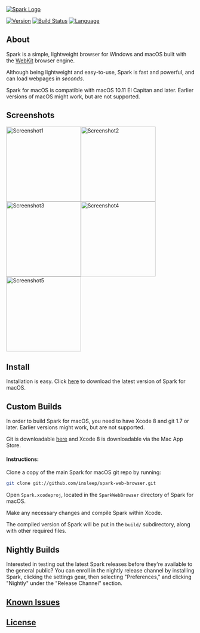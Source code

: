 [![Spark Logo](spark-banner.png)](https://github.com/insleep/spark-web-browser/ "Spark - a minimal web browser for macOS")

[![Version](https://img.shields.io/github/release/insleep/spark-web-browser.svg?style=flat-square)](https://github.com/insleep/spark-web-browser/releases/)&nbsp;[![Build Status](https://img.shields.io/travis/insleep/spark-web-browser/master.svg?style=flat-square)](https://travis-ci.org/insleep/spark-web-browser)&nbsp;[![Language](https://img.shields.io/badge/language-Objective--C-red.svg?style=flat-square)](https://developer.apple.com/library/mac/documentation/Cocoa/Conceptual/ProgrammingWithObjectiveC/Introduction/Introduction.html)

## About

Spark is a simple, lightweight browser for Windows and macOS built with the [WebKit](https://webkit.org) browser engine.

Although being lightweight and easy-to-use, Spark is fast and powerful, and can load webpages in *seconds*.

Spark for macOS is compatible with macOS 10.11 El Capitan and later. Earlier versions of macOS might work, but are not supported.

## Screenshots

<img src="./Screenshots/Screenshot1.png" alt="Screenshot1" width="200" /><img src="./Screenshots/Screenshot2.png" alt="Screenshot2" width="200" /><img src="./Screenshots/Screenshot3.png" alt="Screenshot3" width="200" /><img src="./Screenshots/Screenshot4.png" alt="Screenshot4" width="200" /><img src="./Screenshots/Screenshot5.png" alt="Screenshot5" width="200" />

## Install

Installation is easy. Click [here](https://github.com/insleep/spark-web-browser/releases/) to download the latest version of Spark for macOS.

## Custom Builds

In order to build Spark for macOS, you need to have Xcode 8 and git 1.7 or later. Earlier versions might work, but are not supported.

Git is downloadable [here](https://git-scm.com/downloads) and Xcode 8 is downloadable via the Mac App Store.

#### Instructions:

Clone a copy of the main Spark for macOS git repo by running:

```bash
git clone git://github.com/insleep/spark-web-browser.git
```

Open `Spark.xcodeproj`, located in the `SparkWebBrowser` directory of Spark for macOS.

Make any necessary changes and compile Spark within Xcode.

The compiled version of Spark will be put in the `build/` subdirectory, along with other required files.

## Nightly Builds

Interested in testing out the latest Spark releases before they're available to the general public? You can enroll in the nightly release channel by installing Spark, clicking the settings gear, then selecting "Preferences," and clicking "Nightly" under the "Release Channel" section.

## [Known Issues](https://github.com/insleep/spark-web-browser/issues/)

## [License](https://github.com/insleep/spark-web-browser/blob/master/LICENSE)
